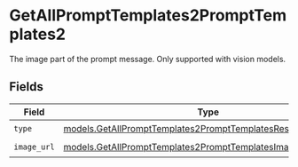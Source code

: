 # GetAllPromptTemplates2PromptTemplates2

The image part of the prompt message. Only supported with vision models.


## Fields

| Field                                                                                                                            | Type                                                                                                                             | Required                                                                                                                         | Description                                                                                                                      |
| -------------------------------------------------------------------------------------------------------------------------------- | -------------------------------------------------------------------------------------------------------------------------------- | -------------------------------------------------------------------------------------------------------------------------------- | -------------------------------------------------------------------------------------------------------------------------------- |
| `type`                                                                                                                           | [models.GetAllPromptTemplates2PromptTemplatesResponse200Type](../models/getallprompttemplates2prompttemplatesresponse200type.md) | :heavy_check_mark:                                                                                                               | N/A                                                                                                                              |
| `image_url`                                                                                                                      | [models.GetAllPromptTemplates2PromptTemplatesImageURL](../models/getallprompttemplates2prompttemplatesimageurl.md)               | :heavy_check_mark:                                                                                                               | N/A                                                                                                                              |